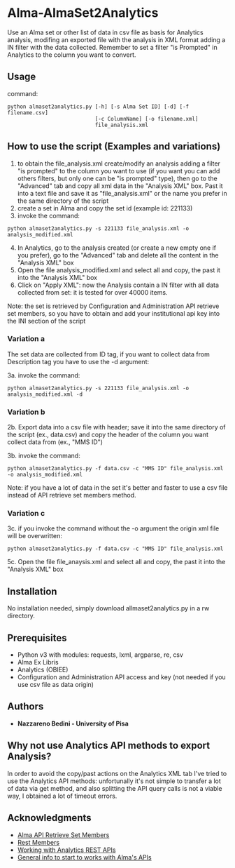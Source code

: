 # Alma-AlmaSet2Analytics

Use an Alma set or other list of data in csv file as basis for Analytics analysis, modifing an exported file with the analysis in XML format adding a IN filter with the data collected.
Remember to set a filter "is Prompted" in Analytics to the column you want to convert.

## Usage
command: 
```
python almaset2analytics.py [-h] [-s Alma Set ID] [-d] [-f filename.csv]
                            [-c ColumnName] [-o filename.xml]
                            file_analysis.xml

```
## How to use the script (Examples and variations)

1. to obtain the file_analysis.xml create/modify an analysis adding a filter "is prompted" to the column you want to use (if you want you can add others filters, but only one can be "is prompted" type), then go to the "Advanced" tab and copy all xml data in the "Analysis XML" box. Past it into a text file and save it as "file_analysis.xml" or the name you prefer in the same directory of the script
2. create a set in Alma and copy the set id (example id: 221133)
3. invoke the command: 

```
python almaset2analytics.py -s 221133 file_analysis.xml -o analysis_modified.xml
```

4. In Analytics, go to the analysis created (or create a new empty one if you prefer), go to the "Advanced" tab and delete all the content in the "Analysis XML" box
5. Open the file analysis_modified.xml and select all and copy, the past it into the "Analysis XML" box
6. Click on "Apply XML": now the Analysis contain a IN filter with all data collected from set: it is tested for over 40000 items.

Note: the set is retrieved by Configuration and Administration API  retrieve set members, so you have to obtain and add your institutional api key into the INI section of the script

### Variation a
The set data are collected from ID tag, if you want to collect data from Description tag you have to use the -d argument:

3a. invoke the command: 

```
python almaset2analytics.py -s 221133 file_analysis.xml -o analysis_modified.xml -d
```

### Variation b

2b. Export data into a csv file with header; save it into the same directory of the script (ex., data.csv) and copy the header of the column you want collect data from (ex., "MMS ID")

3b. invoke the command: 

```
python almaset2analytics.py -f data.csv -c "MMS ID" file_analysis.xml -o analysis_modified.xml
```
    
Note: if you have a lot of data in the set it's better and faster to use a csv file instead of API retrieve set members method.

### Variation c

3c. if you invoke the command without the -o argument the origin xml file will be overwritten:
    
```
python almaset2analytics.py -f data.csv -c "MMS ID" file_analysis.xml
```
    
5c. Open the file file_anaysis.xml and select all and copy, the past it into the "Analysis XML" box

## Installation
No installation needed, simply download allmaset2analytics.py in a rw directory.

## Prerequisites
* Python v3 with modules: requests, lxml, argparse, re, csv
* Alma Ex Libris
* Analytics (OBIEE)
* Configuration and Administration API access and key (not needed if you use csv file as data origin)

## Authors
* **Nazzareno Bedini - University of Pisa**

## Why not use Analytics API methods to export Analysis?
In order to avoid the copy/past actions on the Analytics XML tab I've tried to use the Analytics API methods: unfortunally it's not simple to transfer a lot of data via get method, and also splitting the API query calls is not a viable way, I obtained a lot of timeout errors.

## Acknowledgments
* [Alma API Retrieve Set Members](https://developers.exlibrisgroup.com/alma/apis/docs/conf/R0VUIC9hbG1hd3MvdjEvY29uZi9zZXRzL3tzZXRfaWR9L21lbWJlcnM=/)
* [Rest Members](https://developers.exlibrisgroup.com/alma/apis/docs/xsd/rest_members.xsd/?tags=GET)
* [Working with Analytics REST APIs](https://developers.exlibrisgroup.com/blog/Working-with-Analytics-REST-APIs/)
* [General info to start to works with Alma's APIs](https://developers.exlibrisgroup.com/alma/apis)
